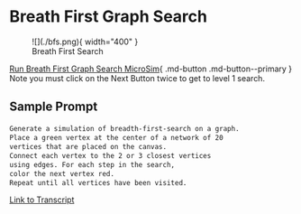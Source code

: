 # Breath First Graph Search

<figure markdown>
   ![](./bfs.png){ width="400" }
   <figcaption>Breath First Search</figcaption>
</figure>

[Run Breath First Graph Search MicroSim](./bfs.html){ .md-button .md-button--primary }
Note you must click on the Next Button twice to get to level 1 search.

## Sample Prompt

```linenums="0"
Generate a simulation of breadth-first-search on a graph.  
Place a green vertex at the center of a network of 20 
vertices that are placed on the canvas.  
Connect each vertex to the 2 or 3 closest vertices 
using edges. For each step in the search, 
color the next vertex red.  
Repeat until all vertices have been visited.
```

[Link to Transcript](https://chat.openai.com/share/1b72c39f-32d6-478d-98a6-d9292374c844)